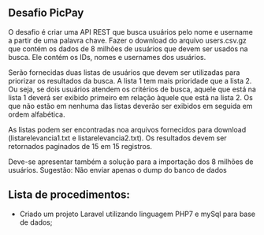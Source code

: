 ## Desafio PicPay

O desafio é criar uma API REST que busca usuários pelo nome e username a partir de uma palavra chave. Fazer o download do arquivo users.csv.gz que contém os dados de 8 milhões de usuários que devem ser usados na busca. Ele contém os IDs, nomes e usernames dos usuários.

Serão fornecidas duas listas de usuários que devem ser utilizadas para priorizar os resultados da busca. A lista 1 tem mais prioridade que a lista 2. Ou seja, se dois usuários atendem os critérios de busca, aquele que está na lista 1 deverá ser exibido primeiro em relação àquele que está na lista 2. Os que não estão em nenhuma das listas deverão ser exibidos em seguida em ordem alfabética.

As listas podem ser encontradas noa arquivos fornecidos para download (listarelevancia1.txt e listarelevancia2.txt). Os resultados devem ser retornados paginados de 15 em 15 registros.

Deve-se apresentar também a solução para a importação dos 8 milhões de usuários. 
Sugestão: Não enviar apenas o dump do banco de dados

## Lista de procedimentos:

- Criado um projeto Laravel utilizando linguagem PHP7 e mySql para base de dados;

